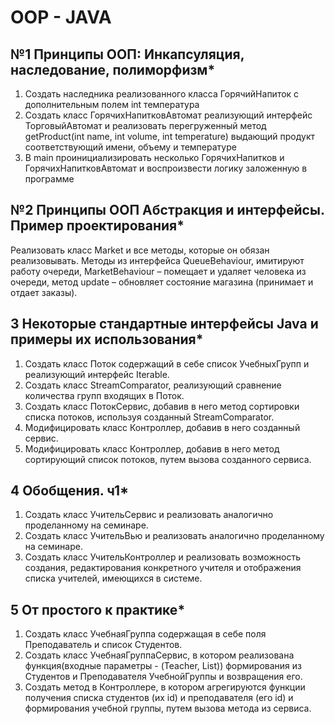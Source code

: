 # OOP - JAVA

## №1 Принципы ООП: Инкапсуляция, наследование, полиморфизм*
1. Создать наследника реализованного класса ГорячийНапиток с дополнительным полем int температура
2. Создать класс ГорячихНапитковАвтомат реализующий интерфейс ТорговыйАвтомат и реализовать перегруженный метод getProduct(int name, int volume, int temperature) выдающий продукт соответствующий имени, объему и температуре
3. В main проинициализировать несколько ГорячихНапитков и ГорячихНапитковАвтомат и воспроизвести логику заложенную в программе

## №2 Принципы ООП Абстракция и интерфейсы. Пример проектирования*
Реализовать класс Market и все методы, которые он обязан реализовывать. Методы из интерфейса QueueBehaviour, имитируют работу очереди, MarketBehaviour – помещает и удаляет человека из очереди, метод update – обновляет состояние магазина (принимает и отдает заказы).

## 3 Некоторые стандартные интерфейсы Java и примеры их использования*
1. Создать класс Поток содержащий в себе список УчебныхГрупп и реализующий интерфейс Iterable.
2. Создать класс StreamComparator, реализующий сравнение количества групп входящих в Поток.
3. Создать класс ПотокСервис, добавив в него метод сортировки списка потоков, используя созданный StreamComparator.
4. Модифицировать класс Контроллер, добавив в него созданный сервис.
5. Модифицировать класс Контроллер, добавив в него метод сортирующий список потоков, путем вызова созданного сервиса.

## 4 Обобщения. ч1*
1. Создать класс УчительСервис и реализовать аналогично проделанному на семинаре.
2. Создать класс УчительВью и реализовать аналогично проделанному на семинаре.
3. Создать класс УчительКонтроллер и реализовать возможность создания, редактирования конкретного учителя и отображения списка учителей, имеющихся в системе.

## 5 От простого к практике*
1. Создать класс УчебнаяГруппа содержащая в себе поля Преподаватель и список Студентов.
2.  Создать класс УчебнаяГруппаСервис, в котором реализована функция(входные параметры - (Teacher, List<Student>)) формирования из Студентов и Преподавателя УчебнойГруппы и возвращения его.
3. Создать метод в Контроллере, в котором агрегируются функции получения списка студентов (их id) и преподавателя (его id) и формирования учебной группы, путем вызова метода из сервиса.